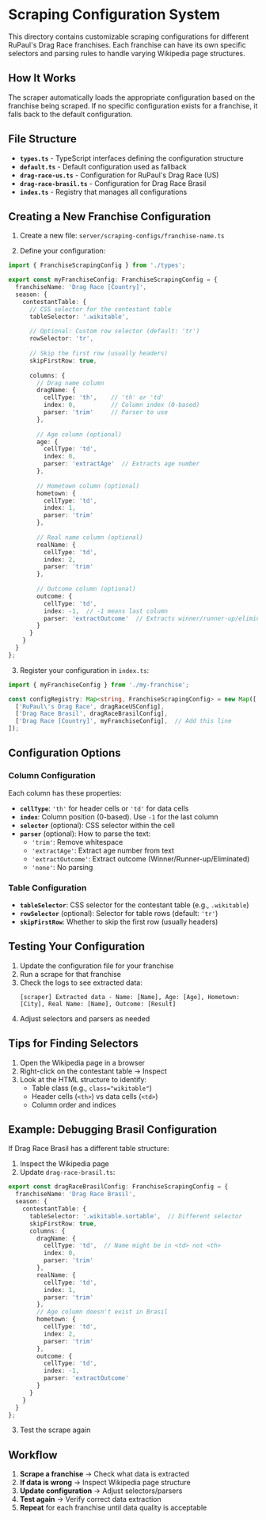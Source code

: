 # Scraping Configuration System

This directory contains customizable scraping configurations for different RuPaul's Drag Race franchises. Each franchise can have its own specific selectors and parsing rules to handle varying Wikipedia page structures.

## How It Works

The scraper automatically loads the appropriate configuration based on the franchise being scraped. If no specific configuration exists for a franchise, it falls back to the default configuration.

## File Structure

- **`types.ts`** - TypeScript interfaces defining the configuration structure
- **`default.ts`** - Default configuration used as fallback
- **`drag-race-us.ts`** - Configuration for RuPaul's Drag Race (US)
- **`drag-race-brasil.ts`** - Configuration for Drag Race Brasil
- **`index.ts`** - Registry that manages all configurations

## Creating a New Franchise Configuration

1. Create a new file: `server/scraping-configs/franchise-name.ts`

2. Define your configuration:

```typescript
import { FranchiseScrapingConfig } from './types';

export const myFranchiseConfig: FranchiseScrapingConfig = {
  franchiseName: 'Drag Race [Country]',
  season: {
    contestantTable: {
      // CSS selector for the contestant table
      tableSelector: '.wikitable',
      
      // Optional: Custom row selector (default: 'tr')
      rowSelector: 'tr',
      
      // Skip the first row (usually headers)
      skipFirstRow: true,
      
      columns: {
        // Drag name column
        dragName: {
          cellType: 'th',    // 'th' or 'td'
          index: 0,          // Column index (0-based)
          parser: 'trim'     // Parser to use
        },
        
        // Age column (optional)
        age: {
          cellType: 'td',
          index: 0,
          parser: 'extractAge'  // Extracts age number
        },
        
        // Hometown column (optional)
        hometown: {
          cellType: 'td',
          index: 1,
          parser: 'trim'
        },
        
        // Real name column (optional)
        realName: {
          cellType: 'td',
          index: 2,
          parser: 'trim'
        },
        
        // Outcome column (optional)
        outcome: {
          cellType: 'td',
          index: -1,  // -1 means last column
          parser: 'extractOutcome'  // Extracts winner/runner-up/eliminated
        }
      }
    }
  }
};
```

3. Register your configuration in `index.ts`:

```typescript
import { myFranchiseConfig } from './my-franchise';

const configRegistry: Map<string, FranchiseScrapingConfig> = new Map([
  ['RuPaul\'s Drag Race', dragRaceUSConfig],
  ['Drag Race Brasil', dragRaceBrasilConfig],
  ['Drag Race [Country]', myFranchiseConfig],  // Add this line
]);
```

## Configuration Options

### Column Configuration

Each column has these properties:

- **`cellType`**: `'th'` for header cells or `'td'` for data cells
- **`index`**: Column position (0-based). Use `-1` for the last column
- **`selector`** (optional): CSS selector within the cell
- **`parser`** (optional): How to parse the text:
  - `'trim'`: Remove whitespace
  - `'extractAge'`: Extract age number from text
  - `'extractOutcome'`: Extract outcome (Winner/Runner-up/Eliminated)
  - `'none'`: No parsing

### Table Configuration

- **`tableSelector`**: CSS selector for the contestant table (e.g., `.wikitable`)
- **`rowSelector`** (optional): Selector for table rows (default: `'tr'`)
- **`skipFirstRow`**: Whether to skip the first row (usually headers)

## Testing Your Configuration

1. Update the configuration file for your franchise
2. Run a scrape for that franchise
3. Check the logs to see extracted data:
   ```
   [scraper] Extracted data - Name: [Name], Age: [Age], Hometown: [City], Real Name: [Name], Outcome: [Result]
   ```
4. Adjust selectors and parsers as needed

## Tips for Finding Selectors

1. Open the Wikipedia page in a browser
2. Right-click on the contestant table → Inspect
3. Look at the HTML structure to identify:
   - Table class (e.g., `class="wikitable"`)
   - Header cells (`<th>`) vs data cells (`<td>`)
   - Column order and indices

## Example: Debugging Brasil Configuration

If Drag Race Brasil has a different table structure:

1. Inspect the Wikipedia page
2. Update `drag-race-brasil.ts`:

```typescript
export const dragRaceBrasilConfig: FranchiseScrapingConfig = {
  franchiseName: 'Drag Race Brasil',
  season: {
    contestantTable: {
      tableSelector: '.wikitable.sortable',  // Different selector
      skipFirstRow: true,
      columns: {
        dragName: {
          cellType: 'td',  // Name might be in <td> not <th>
          index: 0,
          parser: 'trim'
        },
        realName: {
          cellType: 'td',
          index: 1,
          parser: 'trim'
        },
        // Age column doesn't exist in Brasil
        hometown: {
          cellType: 'td',
          index: 2,
          parser: 'trim'
        },
        outcome: {
          cellType: 'td',
          index: -1,
          parser: 'extractOutcome'
        }
      }
    }
  }
};
```

3. Test the scrape again

## Workflow

1. **Scrape a franchise** → Check what data is extracted
2. **If data is wrong** → Inspect Wikipedia page structure
3. **Update configuration** → Adjust selectors/parsers
4. **Test again** → Verify correct data extraction
5. **Repeat** for each franchise until data quality is acceptable
